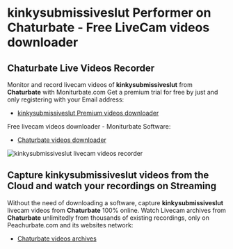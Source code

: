 # kinkysubmissiveslut Performer on Chaturbate - Free LiveCam videos downloader

## Chaturbate Live Videos Recorder

Monitor and record livecam videos of **kinkysubmissiveslut** from **Chaturbate** with Moniturbate.com
Get a premium trial for free by just and only registering with your Email address:
* [kinkysubmissiveslut Premium videos downloader](https://moniturbate.com/request-demo-licence-key.html)

Free livecam videos downloader - Moniturbate Software:
* [Chaturbate videos downloader](https://moniturbate.com/moniturbate-download-software.html)

![kinkysubmissiveslut livecam videos recorder](https://peachurnet.com/templates/moniturbate-software.png)


## Capture kinkysubmissiveslut videos from the Cloud and watch your recordings on Streaming

Without the need of downloading a software, capture **kinkysubmissiveslut** livecam videos from **Chaturbate** 100% online.
Watch Livecam archives from **Chaturbate** unlimitedly from thousands of existing recordings, only on Peachurbate.com and its websites network:
* [Chaturbate videos archives](https://peachurnet.com/)